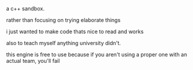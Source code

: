 a c++ sandbox.

rather than focusing on trying elaborate things

i just wanted to make code thats nice to read and works

also to teach myself anything university didn't.


this engine is free to use because if you aren't using a proper one with an actual team, you'll fail

